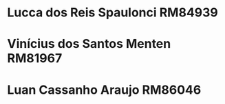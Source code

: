 # Lucca dos Reis Spaulonci RM84939
# Vinícius dos Santos Menten RM81967
# Luan Cassanho Araujo RM86046

